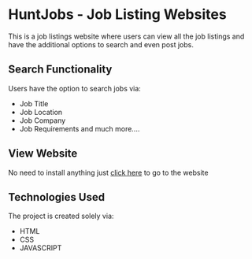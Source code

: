 # HuntJobs - Job Listing Websites
 This is a job listings website where users can view all the job listings and have the additional options to search and even post jobs.


## Search Functionality 
Users have the option to search jobs via: 
* Job Title
* Job Location
* Job Company
* Job Requirements
and much more....

## View Website 
No need to install anything just [click here](https://huntjobs.vercel.app/#) to go to the website

## Technologies Used 
The project is created solely via: 
* HTML 
* CSS 
* JAVASCRIPT
